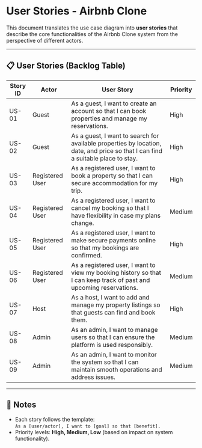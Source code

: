 # User Stories - Airbnb Clone

This document translates the use case diagram into **user stories** that describe the core functionalities of the Airbnb Clone system from the perspective of different actors.

---

## 📋 User Stories (Backlog Table)

| Story ID | Actor           | User Story                                                                                      | Priority |
|----------|-----------------|-------------------------------------------------------------------------------------------------|----------|
| US-01    | Guest           | As a guest, I want to create an account so that I can book properties and manage my reservations. | High     |
| US-02    | Guest           | As a guest, I want to search for available properties by location, date, and price so that I can find a suitable place to stay. | High     |
| US-03    | Registered User | As a registered user, I want to book a property so that I can secure accommodation for my trip. | High     |
| US-04    | Registered User | As a registered user, I want to cancel my booking so that I have flexibility in case my plans change. | Medium   |
| US-05    | Registered User | As a registered user, I want to make secure payments online so that my bookings are confirmed. | High     |
| US-06    | Registered User | As a registered user, I want to view my booking history so that I can keep track of past and upcoming reservations. | Medium   |
| US-07    | Host            | As a host, I want to add and manage my property listings so that guests can find and book them. | High     |
| US-08    | Admin           | As an admin, I want to manage users so that I can ensure the platform is used responsibly. | Medium   |
| US-09    | Admin           | As an admin, I want to monitor the system so that I can maintain smooth operations and address issues. | Medium   |

---

## 📌 Notes
- Each story follows the template:  
  `As a [user/actor], I want to [goal] so that [benefit].`
- Priority levels: **High, Medium, Low** (based on impact on system functionality).  

